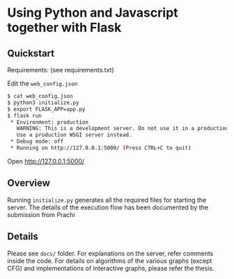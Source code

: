 # Using Python and Javascript together with Flask

## Quickstart

Requirements: (see requirements.txt)

Edit the `web_config.json`

``` bash
$ cat web_config.json
$ python3 initialize.py
$ export FLASK_APP=app.py
$ flask run
 * Environment: production
   WARNING: This is a development server. Do not use it in a production deployment.
   Use a production WSGI server instead.
 * Debug mode: off
 * Running on http://127.0.0.1:5000/ (Press CTRL+C to quit)
```

Open http://127.0.0.1:5000/

## Overview

Running `initialize.py` generates all the required files for starting the server.
The details of the execution flow has been documented by the submission from Prachi

## Details

Please see `docs/` folder. For explanations on the server, refer comments inside
the code. For details on algorithms of the various graphs (except CFG) and
implementations of interactive graphs, please refer the thesis.
